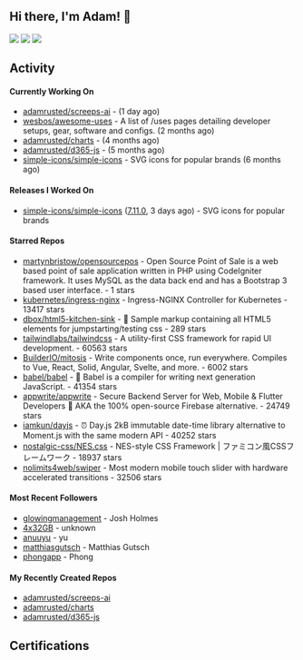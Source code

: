 ## Hi there, I'm Adam! 👋

[![](https://img.shields.io/badge/-@adamrusted-%231DA1F2?style=for-the-badge&logo=twitter&logoColor=ffffff)](https://twitter.com/adamrusted)
[![](https://img.shields.io/badge/-@adamrusted-%23E1306C?style=for-the-badge&logo=instagram&logoColor=ffffff)](https://www.instagram.com/adamrusted/)
[![](https://img.shields.io/badge/-@adamrusted-%230A66C2?style=for-the-badge&logo=linkedin&logoColor=ffffff)](https://www.linkedin.com/in/adamrusted/)

## Activity

#### Currently Working On

- [adamrusted/screeps-ai](https://github.com/adamrusted/screeps-ai) -  (1 day ago)
- [wesbos/awesome-uses](https://github.com/wesbos/awesome-uses) - A list of /uses pages detailing developer setups, gear, software and configs. (2 months ago)
- [adamrusted/charts](https://github.com/adamrusted/charts) -  (4 months ago)
- [adamrusted/d365-js](https://github.com/adamrusted/d365-js) -  (5 months ago)
- [simple-icons/simple-icons](https://github.com/simple-icons/simple-icons) - SVG icons for popular brands (6 months ago)

#### Releases I Worked On

- [simple-icons/simple-icons](https://github.com/simple-icons/simple-icons) ([7.11.0](https://github.com/simple-icons/simple-icons/releases/tag/7.11.0), 3 days ago) - SVG icons for popular brands

#### Starred Repos

- [martynbristow/opensourcepos](https://github.com/martynbristow/opensourcepos) - Open Source Point of Sale is a web based point of sale application written in PHP using CodeIgniter framework. It uses MySQL as the data back end and has a Bootstrap 3 based user interface. - 1 stars
- [kubernetes/ingress-nginx](https://github.com/kubernetes/ingress-nginx) - Ingress-NGINX Controller for Kubernetes - 13417 stars
- [dbox/html5-kitchen-sink](https://github.com/dbox/html5-kitchen-sink) - :potable_water: Sample markup containing all HTML5 elements for jumpstarting/testing css - 289 stars
- [tailwindlabs/tailwindcss](https://github.com/tailwindlabs/tailwindcss) - A utility-first CSS framework for rapid UI development. - 60563 stars
- [BuilderIO/mitosis](https://github.com/BuilderIO/mitosis) - Write components once, run everywhere. Compiles to Vue, React, Solid, Angular, Svelte, and more.  - 6002 stars
- [babel/babel](https://github.com/babel/babel) - 🐠 Babel is a compiler for writing next generation JavaScript. - 41354 stars
- [appwrite/appwrite](https://github.com/appwrite/appwrite) - Secure Backend Server for Web, Mobile &amp; Flutter Developers 🚀 AKA the 100% open-source Firebase alternative. - 24749 stars
- [iamkun/dayjs](https://github.com/iamkun/dayjs) - ⏰ Day.js 2kB immutable date-time library alternative to Moment.js with the same modern API - 40252 stars
- [nostalgic-css/NES.css](https://github.com/nostalgic-css/NES.css) - NES-style CSS Framework | ファミコン風CSSフレームワーク - 18937 stars
- [nolimits4web/swiper](https://github.com/nolimits4web/swiper) - Most modern mobile touch slider with hardware accelerated transitions - 32506 stars

#### Most Recent Followers

- [glowingmanagement](https://github.com/glowingmanagement) - Josh Holmes
- [4x32GB](https://github.com/4x32GB) - unknown
- [anuuyu](https://github.com/anuuyu) - yu
- [matthiasgutsch](https://github.com/matthiasgutsch) - Matthias Gutsch
- [phongapp](https://github.com/phongapp) - Phong

#### My Recently Created Repos

- [adamrusted/screeps-ai](https://github.com/adamrusted/screeps-ai)
- [adamrusted/charts](https://github.com/adamrusted/charts)
- [adamrusted/d365-js](https://github.com/adamrusted/d365-js)

## Certifications

<!--START_SECTION:badges-->
<!--END_SECTION:badges-->

